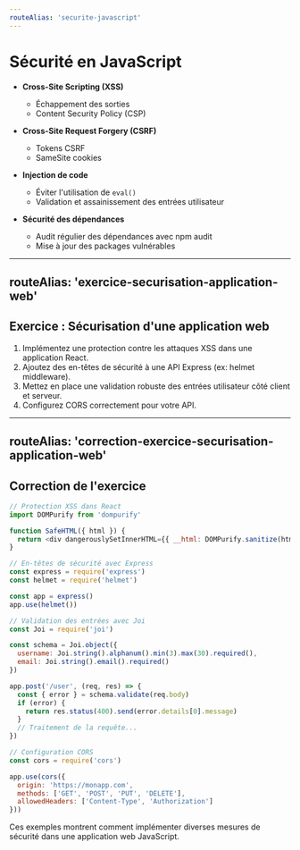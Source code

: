 ```yaml
---
routeAlias: 'securite-javascript'
---
```


# Sécurité en JavaScript

- **Cross-Site Scripting (XSS)**
  - Échappement des sorties
  - Content Security Policy (CSP)

- **Cross-Site Request Forgery (CSRF)**
  - Tokens CSRF
  - SameSite cookies

- **Injection de code**
  - Éviter l'utilisation de `eval()`
  - Validation et assainissement des entrées utilisateur

- **Sécurité des dépendances**
  - Audit régulier des dépendances avec npm audit
  - Mise à jour des packages vulnérables

---
routeAlias: 'exercice-securisation-application-web'
---

## Exercice : Sécurisation d'une application web

1. Implémentez une protection contre les attaques XSS dans une application React.
2. Ajoutez des en-têtes de sécurité à une API Express (ex: helmet middleware).
3. Mettez en place une validation robuste des entrées utilisateur côté client et serveur.
4. Configurez CORS correctement pour votre API.

---
routeAlias: 'correction-exercice-securisation-application-web'
---

## Correction de l'exercice

```javascript
// Protection XSS dans React
import DOMPurify from 'dompurify'

function SafeHTML({ html }) {
  return <div dangerouslySetInnerHTML={{ __html: DOMPurify.sanitize(html) }} />
}

// En-têtes de sécurité avec Express
const express = require('express')
const helmet = require('helmet')

const app = express()
app.use(helmet())

// Validation des entrées avec Joi
const Joi = require('joi')

const schema = Joi.object({
  username: Joi.string().alphanum().min(3).max(30).required(),
  email: Joi.string().email().required()
})

app.post('/user', (req, res) => {
  const { error } = schema.validate(req.body)
  if (error) {
    return res.status(400).send(error.details[0].message)
  }
  // Traitement de la requête...
})

// Configuration CORS
const cors = require('cors')

app.use(cors({
  origin: 'https://monapp.com',
  methods: ['GET', 'POST', 'PUT', 'DELETE'],
  allowedHeaders: ['Content-Type', 'Authorization']
}))
```

Ces exemples montrent comment implémenter diverses mesures de sécurité dans une application web JavaScript.
